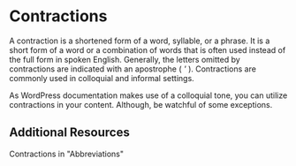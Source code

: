 # Contractions

A contraction is a shortened form of a word, syllable, or a phrase. It is a short form of a word or a combination of words that is often used instead of the full form in spoken English. Generally, the letters omitted by contractions are indicated with an apostrophe ( *'* ).  Contractions are commonly used in colloquial and informal settings.

As WordPress documentation makes use of a colloquial tone, you can utilize contractions in your content. Although, be watchful of some exceptions.

## Additional Resources

Contractions in "Abbreviations"
